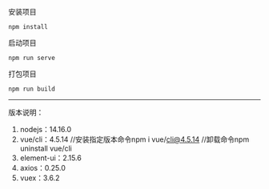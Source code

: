 安装项目
```
npm install
```
启动项目
```
npm run serve
```
打包项目
```
npm run build
```
***
版本说明：
1. nodejs：14.16.0
2. vue/cli：4.5.14    //安装指定版本命令npm i vue/cli@4.5.14 //卸载命令npm uninstall vue/cli
3. element-ui：2.15.6
4. axios：0.25.0
5. vuex：3.6.2